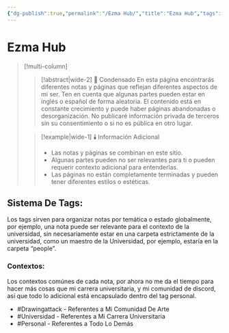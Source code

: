 ```yaml
---
{"dg-publish":true,"permalink":"/Ezma Hub/","title":"Ezma Hub","tags":["Drawingattack","Universidad","Personal","gardenEntry","gardenEntry","gardenEntry","gardenEntry"],"noteIcon":"","created":"2023-03-21T10:20:43.321-05:00","updated":"2023-08-26T14:43:23.952-05:00"}
---
```



# Ezma Hub

> [!multi-column]
> 
> > [!abstract|wide-2] 📖 Condensado
> > En esta página encontrarás diferentes notas y páginas que reflejan diferentes aspectos de mi ser. Ten en cuenta que algunas partes pueden estar en inglés o español de forma aleatoria. El contenido está en constante crecimiento y puede haber páginas abandonadas o desorganización. No publicaré información privada de terceros sin su consentimiento o si no es pública en otro lugar.
>
> > [!example|wide-1] 🕯️ Información Adicional
> > - Las notas y páginas se combinan en este sitio.
> > - Algunas partes pueden no ser relevantes para ti o pueden requerir contexto adicional para entenderlas.
> > - Las páginas no están completamente terminadas y pueden tener diferentes estilos o estéticas.

## Sistema De Tags:

Los tags sirven para organizar notas por temática o estado globalmente, por ejemplo, una nota puede ser relevante para el contexto de la universidad, sin necesariamente estar en una carpeta estrictamente de la universidad, como un maestro de la Universidad, por ejemplo, estaría en la carpeta “people”.

### Contextos:

Los contextos comúnes de cada nota, por ahora no me da el tiempo para hacer más cosas que mi carrera universitaria, y mi comunidad de discord, así que todo lo adicional está encapsulado dentro del tag personal.

- #Drawingattack - Referentes a Mi Comunidad De Arte
- #Universidad - Referentes a Mi Carrera Universitaria
- #Personal - Referentes a Todo Lo Demás
